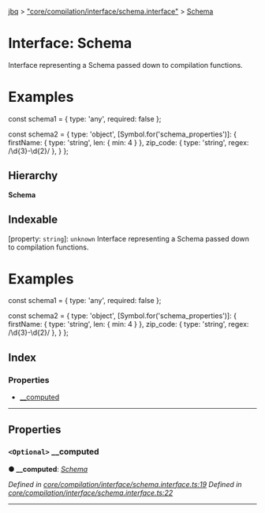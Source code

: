 [jbq](../README.md) > ["core/compilation/interface/schema.interface"](../modules/_core_compilation_interface_schema_interface_.md) > [Schema](../interfaces/_core_compilation_interface_schema_interface_.schema.md)

# Interface: Schema

Interface representing a Schema passed down to compilation functions.

Examples
========

const schema1 = { type: 'any', required: false };

const schema2 = { type: 'object', \[Symbol.for('schema\_properties')\]: { firstName: { type: 'string', len: { min: 4 } }, zip\_code: { type: 'string', regex: /\\d{3}-\\d{2}/ }, } };

## Hierarchy

**Schema**

## Indexable

\[property: `string`\]:&nbsp;`unknown`
Interface representing a Schema passed down to compilation functions.

Examples
========

const schema1 = { type: 'any', required: false };

const schema2 = { type: 'object', \[Symbol.for('schema\_properties')\]: { firstName: { type: 'string', len: { min: 4 } }, zip\_code: { type: 'string', regex: /\\d{3}-\\d{2}/ }, } };

## Index

### Properties

* [__computed](_core_compilation_interface_schema_interface_.schema.md#__computed)

---

## Properties

<a id="__computed"></a>

### `<Optional>` __computed

**● __computed**: *[Schema](_core_compilation_interface_schema_interface_.schema.md)*

*Defined in [core/compilation/interface/schema.interface.ts:19](https://github.com/krnik/vjs-validator/blob/6a6427a/src/core/compilation/interface/schema.interface.ts#L19)*
*Defined in [core/compilation/interface/schema.interface.ts:22](https://github.com/krnik/vjs-validator/blob/6a6427a/src/core/compilation/interface/schema.interface.ts#L22)*

___


